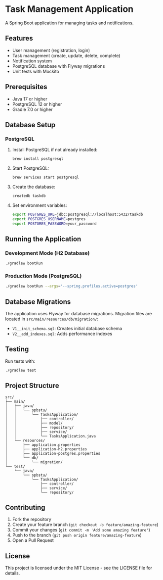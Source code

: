 # Task Management Application

A Spring Boot application for managing tasks and notifications.

## Features

- User management (registration, login)
- Task management (create, update, delete, complete)
- Notification system
- PostgreSQL database with Flyway migrations
- Unit tests with Mockito

## Prerequisites

- Java 17 or higher
- PostgreSQL 12 or higher
- Gradle 7.0 or higher

## Database Setup

### PostgreSQL

1. Install PostgreSQL if not already installed:
   ```bash
   brew install postgresql
   ```

2. Start PostgreSQL:
   ```bash
   brew services start postgresql
   ```

3. Create the database:
   ```bash
   createdb taskdb
   ```

4. Set environment variables:
   ```bash
   export POSTGRES_URL=jdbc:postgresql://localhost:5432/taskdb
   export POSTGRES_USERNAME=postgres
   export POSTGRES_PASSWORD=your_password
   ```

## Running the Application

### Development Mode (H2 Database)
```bash
./gradlew bootRun
```

### Production Mode (PostgreSQL)
```bash
./gradlew bootRun --args='--spring.profiles.active=postgres'
```

## Database Migrations

The application uses Flyway for database migrations. Migration files are located in `src/main/resources/db/migration/`:

- `V1__init_schema.sql`: Creates initial database schema
- `V2__add_indexes.sql`: Adds performance indexes

## Testing

Run tests with:
```bash
./gradlew test
```

## Project Structure

```
src/
├── main/
│   ├── java/
│   │   └── spbstu/
│   │       └── TasksApplication/
│   │           ├── controller/
│   │           ├── model/
│   │           ├── repository/
│   │           ├── service/
│   │           └── TasksApplication.java
│   └── resources/
│       ├── application.properties
│       ├── application-h2.properties
│       ├── application-postgres.properties
│       └── db/
│           └── migration/
└── test/
    └── java/
        └── spbstu/
            └── TasksApplication/
                ├── controller/
                ├── service/
                └── repository/
```

## Contributing

1. Fork the repository
2. Create your feature branch (`git checkout -b feature/amazing-feature`)
3. Commit your changes (`git commit -m 'Add some amazing feature'`)
4. Push to the branch (`git push origin feature/amazing-feature`)
5. Open a Pull Request

## License

This project is licensed under the MIT License - see the LICENSE file for details.
